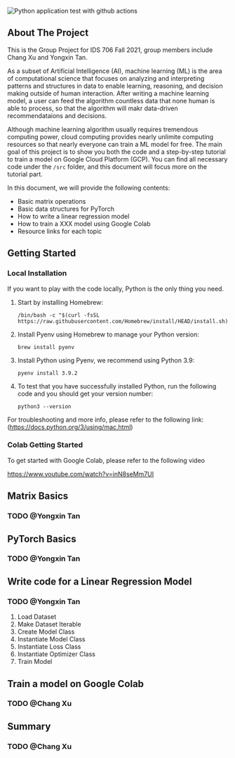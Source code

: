 ![Python application test with github actions](https://github.com/YXTanDuke/IDS706_Group_Project/actions/workflows/main.yml/badge.svg)

## About The Project

This is the Group Project for IDS 706 Fall 2021, group members include Chang Xu and Yongxin Tan. 

As a subset of Artificial Intelligence (AI), machine learning (ML) is the area of computational science that focuses on analyzing and interpreting patterns and structures in data to enable learning, reasoning, and decision making outside of human interaction. After writing a machine learning model, a user can feed the algorithm countless data that none human is able to process, so that the algorithm will makr data-driven recommendataions and decisions. 

Although machine learning algorithm usually requires tremendous computing power, cloud computing provides nearly unlimite computing resources so that nearly everyone can train a ML model for free. The main goal of this project is to show you both the code and a step-by-step tutorial to train a model on Google Cloud Platform (GCP). You can find all necessary code under the `/src` folder, and this document will focus more on the tutorial part.

In this document, we will provide the following contents:
* Basic matrix operations
* Basic data structures for PyTorch
* How to write a linear regression model
* How to train a XXX model using Google Colab
* Resource links for each topic

## Getting Started

### Local Installation

If you want to play with the code locally, Python is the only thing you need. 

1. Start by installing Homebrew:

    ```
    /bin/bash -c "$(curl -fsSL https://raw.githubusercontent.com/Homebrew/install/HEAD/install.sh)"
    ```
2. Install Pyenv using Homebrew to manage your Python version:

    ```
    brew install pyenv
    ```
3. Install Python using Pyenv, we recommend using Python 3.9:

    ```
    pyenv install 3.9.2 
    ```
4. To test that you have successfully installed Python, run the following code and you should get your version number:
    ```
    python3 --version
    ```

For troubleshooting and more info, please refer to the following link: (https://docs.python.org/3/using/mac.html)

### Colab Getting Started

To get started with Google Colab, please refer to the following video

https://www.youtube.com/watch?v=inN8seMm7UI

## Matrix Basics

### TODO @Yongxin Tan

## PyTorch Basics

### TODO @Yongxin Tan

## Write code for a Linear Regression Model

### TODO @Yongxin Tan

1. Load Dataset
2. Make Dataset Iterable
3. Create Model Class
4. Instantiate Model Class
5. Instantiate Loss Class
6. Instantiate Optimizer Class
7. Train Model

## Train a model on Google Colab

### TODO @Chang Xu

## Summary

### TODO @Chang Xu

